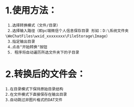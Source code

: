 # 1.使用方法：
``` 
 1.选择转换模式（文件/目录） 
 2.选择输入路径（即pc端微信个人信息保存目录 形如：D:\系统文件夹\WeChatFiles\wxid_xxxxxxxx\FileStorage\Image）
 3.指定输出目录
 4.点击"开始转换"按钮 
 5. 程序将自动遍历所选文件夹下的子目录
```

 # 2.转换后的文件会：
 ```
 1.在目录模式下保持原始目录结构
 2.在文件模式下直接保存在输出目录
 3.自动跳过非图片格式的DAT文件
```
